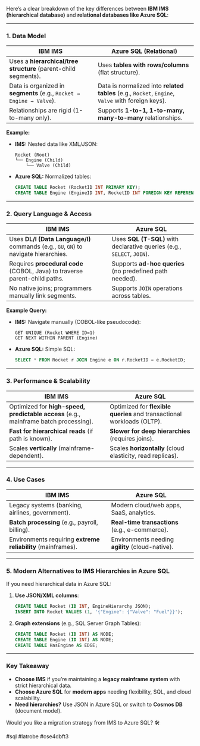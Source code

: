 
Here’s a clear breakdown of the key differences between **IBM IMS (hierarchical database)** and **relational databases like Azure SQL**:

---

### **1. Data Model**
| **IBM IMS** | **Azure SQL (Relational)** |
|-------------|---------------------------|
| Uses a **hierarchical/tree structure** (parent-child segments). | Uses **tables with rows/columns** (flat structure). |
| Data is organized in **segments** (e.g., `Rocket → Engine → Valve`). | Data is normalized into **related tables** (e.g., `Rocket`, `Engine`, `Valve` with foreign keys). |
| Relationships are rigid (1-to-many only). | Supports **1-to-1, 1-to-many, many-to-many** relationships. |

**Example:**  
- **IMS:** Nested data like XML/JSON:  
  ```plaintext
  Rocket (Root)  
  └── Engine (Child)  
      └── Valve (Child)  
  ```
- **Azure SQL:** Normalized tables:  
  ```sql
  CREATE TABLE Rocket (RocketID INT PRIMARY KEY);
  CREATE TABLE Engine (EngineID INT, RocketID INT FOREIGN KEY REFERENCES Rocket(RocketID));
  ```

---

### **2. Query Language & Access**
| **IBM IMS**                                                                          | **Azure SQL**                                                           |
| ------------------------------------------------------------------------------------ | ----------------------------------------------------------------------- |
| Uses **DL/I (Data Language/I)** commands (e.g., `GU`, `GN`) to navigate hierarchies. | Uses **SQL (T-SQL)** with declarative queries (e.g., `SELECT`, `JOIN`). |
| Requires **procedural code** (COBOL, Java) to traverse parent-child paths.           | Supports **ad-hoc queries** (no predefined path needed).                |
| No native joins; programmers manually link segments.                                 | Supports `JOIN` operations across tables.                               |

**Example Query:**  
- **IMS:** Navigate manually (COBOL-like pseudocode):  
  ```plaintext
  GET UNIQUE (Rocket WHERE ID=1)  
  GET NEXT WITHIN PARENT (Engine)  
  ```
- **Azure SQL:** Simple SQL:  
  ```sql
  SELECT * FROM Rocket r JOIN Engine e ON r.RocketID = e.RocketID;
  ```

---

### **3. Performance & Scalability**
| **IBM IMS** | **Azure SQL** |
|-------------|--------------|
| Optimized for **high-speed, predictable access** (e.g., mainframe batch processing). | Optimized for **flexible queries** and transactional workloads (OLTP). |
| **Fast for hierarchical reads** (if path is known). | **Slower for deep hierarchies** (requires joins). |
| Scales **vertically** (mainframe-dependent). | Scales **horizontally** (cloud elasticity, read replicas). |

---

### **4. Use Cases**
| **IBM IMS** | **Azure SQL** |
|-------------|--------------|
| Legacy systems (banking, airlines, government). | Modern cloud/web apps, SaaS, analytics. |
| **Batch processing** (e.g., payroll, billing). | **Real-time transactions** (e.g., e-commerce). |
| Environments requiring **extreme reliability** (mainframes). | Environments needing **agility** (cloud-native). |

---

### **5. Modern Alternatives to IMS Hierarchies in Azure SQL**
If you need hierarchical data in Azure SQL:  
1. **Use JSON/XML columns**:  
   ```sql
   CREATE TABLE Rocket (ID INT, EngineHierarchy JSON);
   INSERT INTO Rocket VALUES (1, '{"Engine": {"Valve": "Fuel"}}');
   ```
2. **Graph extensions** (e.g., SQL Server Graph Tables):  
   ```sql
   CREATE TABLE Rocket (ID INT) AS NODE;
   CREATE TABLE Engine (ID INT) AS NODE;
   CREATE TABLE HasEngine AS EDGE;
   ```

---

### **Key Takeaway**
- **Choose IMS** if you’re maintaining a **legacy mainframe system** with strict hierarchical data.  
- **Choose Azure SQL** for **modern apps** needing flexibility, SQL, and cloud scalability.  
- **Need hierarchies?** Use JSON in Azure SQL or switch to **Cosmos DB** (document model).  

Would you like a migration strategy from IMS to Azure SQL? 🛠️

#sql
#latrobe
#cse4dbft3
